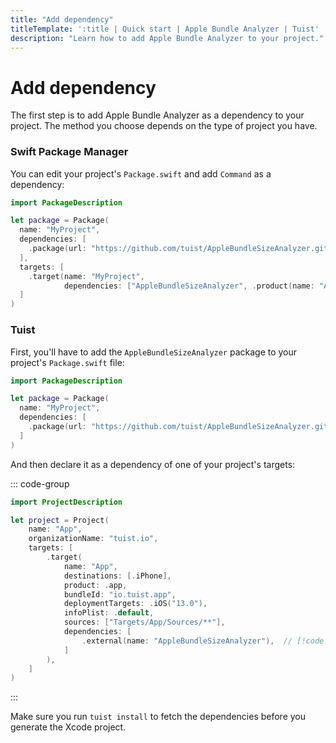 ```yaml
---
title: "Add dependency"
titleTemplate: ':title | Quick start | Apple Bundle Analyzer | Tuist'
description: "Learn how to add Apple Bundle Analyzer to your project."
---
```


# Add dependency

The first step is to add Apple Bundle Analyzer as a dependency to your project. The method you choose depends on the type of project you have.

### Swift Package Manager

You can edit your project's `Package.swift` and add `Command` as a dependency:

```swift
import PackageDescription

let package = Package(
  name: "MyProject",
  dependencies: [
    .package(url: "https://github.com/tuist/AppleBundleSizeAnalyzer.git", .upToNextMajor(from: "0.1.0")) // [!code ++]
  ],
  targets: [
    .target(name: "MyProject", 
            dependencies: ["AppleBundleSizeAnalyzer", .product(name: "AppleBundleSizeAnalyzer", package: "AppleBundleSizeAnalyzer")]), // [!code ++]
  ]
)
```

### Tuist

First, you'll have to add the `AppleBundleSizeAnalyzer` package to your project's `Package.swift` file:

```swift
import PackageDescription

let package = Package(
  name: "MyProject",
  dependencies: [
    .package(url: "https://github.com/tuist/AppleBundleSizeAnalyzer.git", .upToNextMajor(from: "0.1.0")) // [!code ++]
  ]
)
```

And then declare it as a dependency of one of your project's targets:

::: code-group
```swift [Project.swift]
import ProjectDescription

let project = Project(
    name: "App",
    organizationName: "tuist.io",
    targets: [
        .target(
            name: "App",
            destinations: [.iPhone],
            product: .app,
            bundleId: "io.tuist.app",
            deploymentTargets: .iOS("13.0"),
            infoPlist: .default,
            sources: ["Targets/App/Sources/**"],
            dependencies: [
                .external(name: "AppleBundleSizeAnalyzer"),  // [!code ++]
            ]
        ),
    ]
)
```
:::

Make sure you run `tuist install` to fetch the dependencies before you generate the Xcode project.